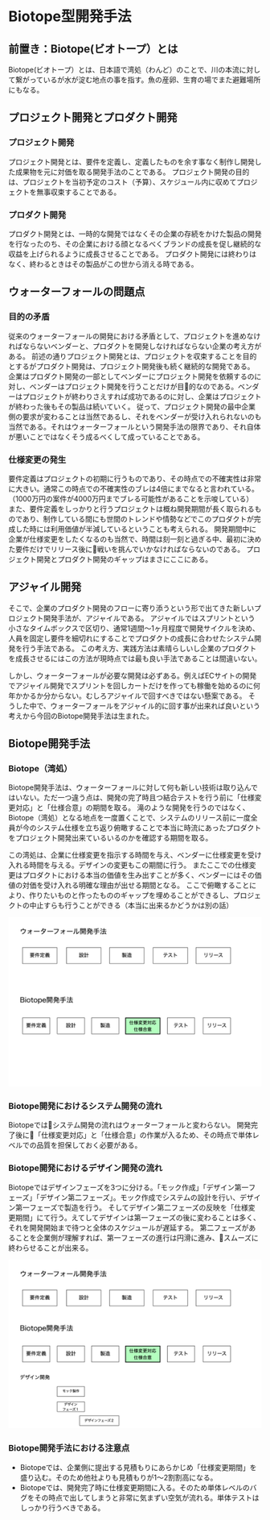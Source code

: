 # Biotope型開発手法

## 前置き：Biotope(ビオトープ）とは
Biotope(ビオトープ）とは、日本語で湾処（わんど）のことで、川の本流に対して繋がっているが水が淀む地点の事を指す。魚の産卵、生育の場でまた避難場所にもなる。

## プロジェクト開発とプロダクト開発

### プロジェクト開発
プロジェクト開発とは、要件を定義し、定義したものを余す事なく制作し開発した成果物を元に対価を取る開発手法のことである。
プロジェクト開発の目的は、プロジェクトを当初予定のコスト（予算）、スケジュール内に収めてプロジェクトを無事収束することである。

### プロダクト開発
プロダクト開発とは、一時的な開発ではなくその企業の存続をかけた製品の開発を行なったのち、その企業における顔となるべくブランドの成長を促し継続的な収益を上げられるように成長させることである。
プロダクト開発には終わりはなく、終わるときはその製品がこの世から消える時である。

## ウォーターフォールの問題点
### 目的の矛盾
従来のウォーターフォールの開発における矛盾として、プロジェクトを進めなければならないベンダーと、プロダクトを開発しなければならない企業の考え方がある。
前述の通りプロジェクト開発とは、プロジェクトを収束することを目的とするがプロダクト開発は、プロジェクト開発後も続く継続的な開発である。
企業はプロダクト開発の一部としてベンダーにプロジェクト開発を依頼するのに対し、ベンダーはプロジェクト開発を行うことだけが目的なのである。ベンダーはプロジェクトが終わりさえすれば成功であるのに対し、企業はプロジェクトが終わった後もその製品は続いていく。
従って、プロジェクト開発の最中企業側の要求が変わることは当然であるし、それをベンダーが受け入れられないのも当然である。それはウォーターフォールという開発手法の限界であり、それ自体が悪いことではなくそう成るべくして成っていることである。

### 仕様変更の発生
要件定義はプロジェクトの初期に行うものであり、その時点での不確実性は非常に大きい。通常この時点での不確実性のブレは4倍にまでなると言われている。（1000万円の案件が4000万円までブレる可能性があることを示唆している）
また、要件定義をしっかりと行うプロジェクトは概ね開発期間が長く取られるものであり、制作している間にも世間のトレンドや情勢などでこのプロダクトが完成した時には利用価値が半減しているということも考えられる。
開発期間中に企業が仕様変更をしたくなるのも当然で、時間は刻一刻と過ぎる中、最初に決めた要件だけでリリース後に戦いを挑んでいかなければならないのである。
プロジェクト開発とプロダクト開発のギャップはまさにここにある。

## アジャイル開発
そこで、企業のプロダクト開発のフローに寄り添うという形で出てきた新しいプロジェクト開発手法が、アジャイルである。
アジャイルではスプリントという小さなタイムボックスで区切り、通常1週間〜1ヶ月程度で開発サイクルを決め、人員を固定し要件を細切れにすることでプロダクトの成長に合わせたシステム開発を行う手法である。
この考え方、実践方法は素晴らしいし企業のプロダクトを成長させるにはこの方法が現時点では最も良い手法であることは間違いない。

しかし、ウォーターフォールが必要な開発は必ずある。例えばECサイトの開発でアジャイル開発でスプリントを回しカートだけを作っても稼働を始めるのに何年かかるか分からない。むしろアジャイルで回すべきではない懸案である。
そうした中で、ウォーターフォールをアジャイル的に回す事が出来れば良いという考えから今回のBiotope開発手法は生まれた。

## Biotope開発手法
### Biotope（湾処）
Biotope開発手法は、ウォーターフォールに対して何も新しい技術は取り込んではいない。ただ一つ違う点は、開発の完了時且つ結合テストを行う前に「仕様変更対応」と「仕様合意」の期間を取る。
滝のような開発を行うのではなく、Biotope（湾処）となる地点を一度置くことで、システムのリリース前に一度全員が今のシステム仕様を立ち返り俯瞰することで本当に時流にあったプロダクトをプロジェクト開発出来ているいるのかを確認する期間を取る。

この湾処は、企業に仕様変更を指示する時間を与え、ベンダーに仕様変更を受け入れる時間を与える。デザインの変更もこの期間に行う。
またここでの仕様変更はプロダクトにおける本当の価値を生み出すことが多く、ベンダーにはその価値の対価を受け入れる明確な理由が出せる期間となる。
ここで俯瞰することにより、作りたいものと作ったもののギャップを埋めることができるし、プロジェクトの中止すらも行うことができる（本当に出来るかどうかは別の話）

![Biotope開発手法フロー](/image/biotope.png)

### Biotope開発におけるシステム開発の流れ
Biotopeではシステム開発の流れはウォーターフォールと変わらない。
開発完了後に「仕様変更対応」と「仕様合意」の作業が入るため、その時点で単体レベルでの品質を担保しておく必要がある。

### Biotope開発におけるデザイン開発の流れ
Biotopeではデザインフェーズを3つに分ける。「モック作成」「デザイン第一フェーズ」「デザイン第二フェーズ」。モック作成でシステムの設計を行い、デザイン第一フェーズで製造を行う。
そしてデザイン第二フェーズの反映を「仕様変更期間」にて行う。えてしてデザインは第一フェーズの後に変わることは多く、それを開発開始まで待つと全体のスケジュールが遅延する。
第二フェーズがあることを企業側が理解すれば、第一フェーズの進行は円滑に進み、スムーズに終わらせることが出来る。

![Biotope開発手法フロー](/image/biotope_image.png)


### Biotope開発手法における注意点
* Biotopeでは、企業側に提出する見積もりにあらかじめ「仕様変更期間」を盛り込む。そのため他社よりも見積もりが1〜2割割高になる。
* Biotopeでは、開発完了時に仕様変更期間に入る。そのため単体レベルのバグをその時点で出してしまうと非常に気まずい空気が流れる。単体テストはしっかり行うべきである。

